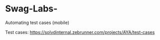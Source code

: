 # Swag-Labs-
Automating test cases (mobile)

Test cases:
https://solvdinternal.zebrunner.com/projects/AYA/test-cases
